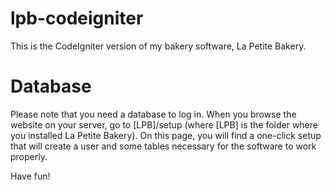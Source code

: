 # lpb-codeigniter
This is the CodeIgniter version of my bakery software, La Petite Bakery.

# Database
Please note that you need a database to log in.
When you browse the website on your server, go to [LPB]/setup (where [LPB] is the folder where you installed La Petite Bakery). On this page, you will find a one-click setup that will create a user and some tables necessary for the software to work properly.

Have fun!
